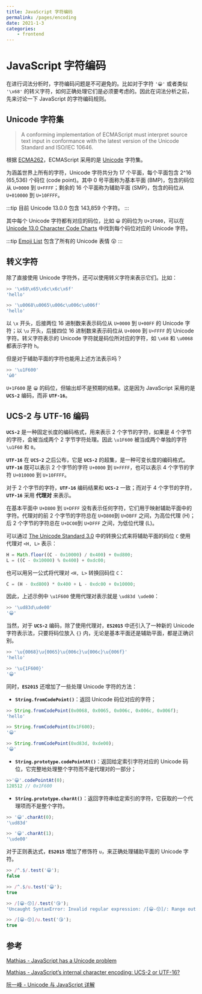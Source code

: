 ```yaml
---
title: JavaScript 字符编码
permalink: /pages/encoding
date: 2021-1-3
categories:
    - frontend
---
```


# JavaScript 字符编码

在进行词法分析时，字符编码问题是不可避免的。比如对于字符 `'😀'` 或者类似 `'\x68'` 的转义字符，如何正确处理它们是必须要考虑的。因此在词法分析之前，先来讨论一下 JavaScript 的字符编码规则。

## Unicode 字符集

> A conforming implementation of ECMAScript must interpret source text input in conformance with the latest version of the Unicode Standard and ISO/IEC 10646.

根据 [ECMA262](https://262.ecma-international.org/12.0/)，ECMAScript 采用的是 [Unicode](https://unicode.org/versions/latest) 字符集。

为涵盖世界上所有的字符，Unicode 字符共分为 17 个平面，每个平面包含 2^16 (65,536) 个码位 (code point)。其中 0 号平面称为基本平面 (BMP)，包含的码位从 `U+0000` 到 `U+FFFF`；剩余的 16 个平面称为辅助平面 (SMP)，包含的码位从 `U+010000` 到 `U+10FFFF`。

:::tip
目前 Unicode 13.0.0 包含 143,859 个字符。
:::

其中每个 Unicode 字符都有对应的码位，比如 `😀` 的码位为 `U+1F600`，可以在 [Unicode 13.0 Character Code Charts](https://www.unicode.org/charts/) 中找到每个码位对应的 Unicode 字符。

:::tip
[Emoji List](https://www.unicode.org/emoji/charts-13.0/emoji-list.html) 包含了所有的 Unicode 表情 &#x1F632;
:::

## 转义字符

除了直接使用 Unicode 字符外，还可以使用转义字符来表示它们。比如：

```javascript
>> '\x68\x65\x6c\x6c\x6f'
'hello'

>> '\u0068\u0065\u006c\u006c\u006f'
'hello'
```

以 `\x` 开头，后接两位 16 进制数来表示码位从 `U+0000` 到 `U+00FF` 的 Unicode 字符；以 `\u` 开头，后接四位 16 进制数来表示码位从 `U+0000` 到 `U+FFFF` 的 Unicode 字符。转义字符表示的 Unicode 字符就是码位所对应的字符，如 `\x68` 和 `\u0068` 都表示字符 `h`。

但是对于辅助平面的字符也能用上述方法表示吗？

```javascript
>> '\u1F600'
'ὠ0'
```

`U+1F600` 是 `😀` 的码位，但输出却不是预期的结果。这是因为 JavaScript 采用的是 **`UCS-2`** 编码，而非 **`UTF-16`**。

## UCS-2 与 UTF-16 编码

**`UCS-2`** 是一种固定长度的编码格式，用来表示 2 个字节的字符，如果是 4 个字节的字符，会被当成两个 2 字节字符处理。因此 `\u1F600` 被当成两个单独的字符 `\u1F60` 和 `0`。

**`UTF-16`** 在 **`UCS-2`** 之后公布，它是 **`UCS-2`** 的超集，是一种可变长度的编码格式。**`UTF-16`** 既可以表示 2 个字节的字符 `U+0000` 到 `U+FFFF`，也可以表示 4 个字节的字符 `U+010000` 到 `U+10FFFF`。

对于 2 个字节的字符，**`UTF-16`** 编码结果和 **`UCS-2`** 一致；而对于 4 个字节的字符， **`UTF-16`** 采用 **代理对** 来表示。

在基本平面中 `U+D800` 到 `U+DFFF` 没有表示任何字符，它们用于映射辅助平面中的字符。代理对的前 2 个字节的字符总在 `U+D800`到 `U+DBFF` 之间，为高位代理 (H)；后 2 个字节的字符总在 `U+DC00`到 `U+DFFF` 之间，为低位代理 (L)。

可以通过 [The Unicode Standard 3.0](http://unicode.org/versions/Unicode3.0.0/ch03.pdf) 中的转换公式来将辅助平面的码位 `C` 使用代理对 `<H, L>` 表示：

```javascript
H = Math.floor((C - 0x10000) / 0x400) + 0xd800;
L = ((C - 0x10000) % 0x400) + 0xdc00;
```

也可以用另一公式将代理对 `<H, L>` 转换回码位 `C`：

```javascript
C = (H - 0xd800) * 0x400 + L - 0xdc00 + 0x10000;
```

因此，上述示例中 `\u1F600` 使用代理对表示就是 `\ud83d \ude00`：

```javascript
>> '\ud83d\ude00'
'😀'
```

当然，对于 **`UCS-2`** 编码，除了使用代理对，**`ES2015`** 中还引入了一种新的 Unicode 字符表示法，只要将码位放入 `{}` 内，无论是基本平面还是辅助平面，都是正确识别。

```javascript
>> '\u{0068}\u{0065}\u{006c}\u{006c}\u{006f}'
'hello'

>> '\u{1F600}'
'😀'
```

同时，**`ES2015`** 还增加了一些处理 Unicode 字符的方法：

- **`String.fromCodePoint()`**：返回 Unicode 码位对应的字符；

```javascript
>> String.fromCodePoint(0x0068, 0x0065, 0x006c, 0x006c, 0x006f);
'hello'

>> String.fromCodePoint(0x1F600);
'😀'

>> String.fromCodePoint(0xd83d, 0xde00);
'😀'
```

- **`String.prototype.codePointAt()`**：返回给定索引字符对应的 Unicode 码位，它完整地处理整个字符而不是代理对的一部分；

```javascript
>>'😀'.codePointAt(0);
128512 // 0x1F600
```

- **`String.prototype.charAt()`**：返回字符串给定索引的字符，它获取的一个代理项而不是整个字符。

```javascript
>> '😀'.charAt(0);
'\ud83d'

>> '😀'.charAt(1);
'\ude00'
```

对于正则表达式，**`ES2015`** 增加了修饰符 `u`，来正确处理辅助平面的 Unicode 字符。

```javascript
>> /^.$/.test('😀');
false

>> /^.$/u.test('😀');
true

>> /[😀-😙]/.test('😘');
'Uncaught SyntaxError: Invalid regular expression: /[😀-😙]/: Range out of order in character class'

>> /[😀-😙]/u.test('😘');
true
```

## 参考

[Mathias - JavaScript has a Unicode problem](https://mathiasbynens.be/notes/javascript-unicode)

[Mathias - JavaScript’s internal character encoding: UCS-2 or UTF-16?](https://mathiasbynens.be/notes/javascript-encoding)

[阮一峰 - Unicode 与 JavaScript 详解](http://www.ruanyifeng.com/blog/2014/12/unicode.html)